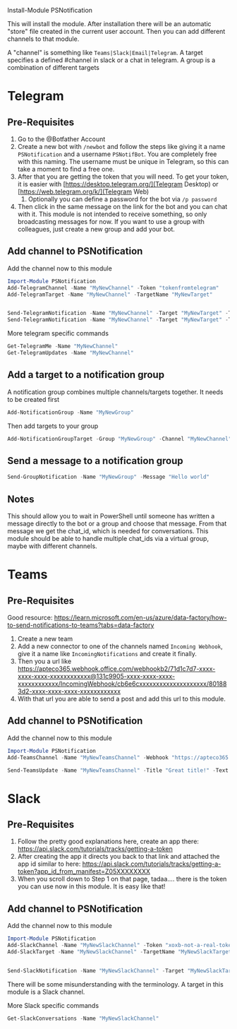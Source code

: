 

Install-Module PSNotification

This will install the module. After installation there will be an automatic "store" file created in the current user account. Then you can add different channels to that module.

A "channel" is something like `Teams|Slack|Email|Telegram`. A target specifies a defined #channel in slack or a chat in telegram. A group is a combination of different targets

# Telegram

## Pre-Requisites

1. Go to the @Botfather Account 
1. Create a new bot with `/newbot` and follow the steps like giving it a name `PSNotification` and a username `PSNotifBot`. You are completely free with this naming. The username must be unique in Telegram, so this can take a moment to find a free one.
1. After that you are getting the token that you will need. To get your token, it is easier with [https://desktop.telegram.org/](Telegram Desktop) or [https://web.telegram.org/k/](Telegram Web)
    1. Optionally you can define a password for the bot via `/p password`
1. Then click in the same message on the link for the bot and you can chat with it. This module is not intended to receive something, so only broadcasting messages for now. If you want to use a group with colleagues, just create a new group and add your bot.

## Add channel to PSNotification

Add the channel now to this module

```PowerShell
Import-Module PSNotification
Add-TelegramChannel -Name "MyNewChannel" -Token "tokenfromtelegram"
Add-TelegramTarget -Name "MyNewChannel" -TargetName "MyNewTarget"


Send-TelegramNotification -Name "MyNewChannel" -Target "MyNewTarget" -Text "Hello World"
Send-TelegramNotification -Name "MyNewChannel" -Target "MyNewTarget" -Text "Hello World" -DisableNotification
```


More telegram specific commands

```PowerShell
Get-TelegramMe -Name "MyNewChannel"
Get-TelegramUpdates -Name "MyNewChannel"
```

## Add a target to a notification group

A notification group combines multiple channels/targets together. It needs to be created first

```PowerShell
Add-NotificationGroup -Name "MyNewGroup"
```

Then add targets to your group

```PowerShell
Add-NotificationGroupTarget -Group "MyNewGroup" -Channel "MyNewChannel" -Target "MyNewTarget"
```

## Send a message to a notification group

```PowerShell
Send-GroupNotification -Name "MyNewGroup" -Message "Hello world"
```

## Notes

This should allow you to wait in PowerShell until someone has written a message directly to the bot or a group and choose that message. From that message we get the chat_id, which is needed for conversations.
This module should be able to handle multiple chat_ids via a virtual group, maybe with different channels.

# Teams

## Pre-Requisites

Good resource: https://learn.microsoft.com/en-us/azure/data-factory/how-to-send-notifications-to-teams?tabs=data-factory

1. Create a new team
1. Add a new connector to one of the channels named `Incoming Webhook`, give it a name like `IncomingNotifications` and create it finally.
1. Then you a url like https://apteco365.webhook.office.com/webhookb2/71d1c7d7-xxxx-xxxx-xxxx-xxxxxxxxxxxx@131c9905-xxxx-xxxx-xxxx-xxxxxxxxxxxx/IncomingWebhook/cb6e6cxxxxxxxxxxxxxxxxxxxx/801883d2-xxxx-xxxx-xxxx-xxxxxxxxxxxx
1. With that url you are able to send a post and add this url to this module.


## Add channel to PSNotification

Add the channel now to this module

```PowerShell
Import-Module PSNotification
Add-TeamsChannel -Name "MyNewTeamsChannel" -Webhook "https://apteco365.webhook.office.com/webhookb2/71d1c7d7-xxxx-xxxx-xxxx-xxxxxxxxxxxx@131c9905-xxxx-xxxx-xxxx-xxxxxxxxxxxx/IncomingWebhook/cb6e6cxxxxxxxxxxxxxxxxxxxx/801883d2-xxxx-xxxx-xxxx-xxxxxxxxxxxx"

Send-TeamsUpdate -Name "MyNewTeamsChannel" -Title "Great title!" -Text "Hello World"
```


# Slack

## Pre-Requisites

1. Follow the pretty good explanations here, create an app there: https://api.slack.com/tutorials/tracks/getting-a-token
1. After creating the app it directs you back to that link and attached the app id similar to here: https://api.slack.com/tutorials/tracks/getting-a-token?app_id_from_manifest=Z05XXXXXXXX
1. When you scroll down to Step 1 on that page, tadaa.... there is the token you can use now in this module. It is easy like that!


## Add channel to PSNotification

Add the channel now to this module

```PowerShell
Import-Module PSNotification
Add-SlackChannel -Name "MyNewSlackChannel" -Token "xoxb-not-a-real-token-this-will-not-work"
Add-SlackTarget -Name "MyNewSlackChannel" -TargetName "MyNewSlackTarget"


Send-SlackNotification -Name "MyNewSlackChannel" -Target "MyNewSlackTarget" -Text "Hello World"
```

There will be some misunderstanding with the terminology. A target in this module is a Slack channel.

More Slack specific commands

```PowerShell
Get-SlackConversations -Name "MyNewSlackChannel"
```
